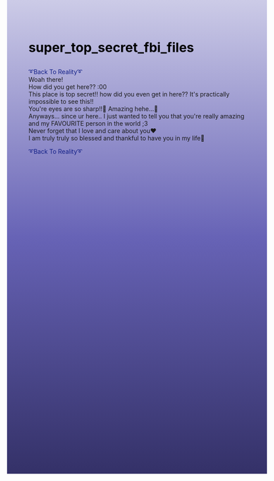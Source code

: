  <head>
<style>
body {
    height: 1000px;
    background: linear-gradient(to bottom, #cccbe7 0%,#6763b6 50%, #343168 100%)
}
</style>
</head>
 
 
 <h1 style="font-size:30px;"><p style="color:#000000;">super_top_secret_fbi_files</p></h1>

<style>
a:link {
  color: #121f87;
  background-color: transparent;
  text-decoration: none;
}
a:visited {
  color: #121f87;
  background-color: transparent;
  text-decoration: none;
}
a:hover {
  color: #538cdf;
  background-color: transparent;
  text-decoration: none;
}
a:active {
  color: #121f87;
  background-color: transparent;
  text-decoration: none;
}
</style>

[➰Back To Reality➰](/index.md)
<br>
Woah there! 
<br>How did you get here?? :00 
<br>This place is top secret!! how did you even get in here?? It's practically impossible to see this!! 
<br>You're eyes are so sharp!!👀 Amazing hehe...🤭
<br>Anyways... since ur here.. I just wanted to tell you that you're really amazing and my FAVOURITE person in the world ;3
<br>Never forget that I love and care about you❤️
<br>I am truly truly so blessed and thankful to have you in my life🥰

[➰Back To Reality➰](/index.md)
